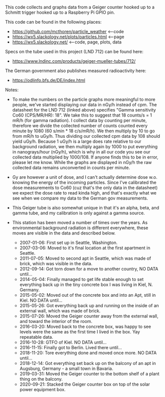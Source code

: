 This code collects and graphs data from a Geiger counter hooked up to a Schmitt
trigger hooked up to a Raspberry Pi GPIO pin.

This code can be found in the following places:
* https://github.com/mcthoren/particle_weather		<--code
* https://wx5.slackology.net/plots/particles.html	<--page
* https://wx5.slackology.net/				<--code, page, plots, data

Specs on the tube used in this project (LND 712) can be found here:
* https://www.lndinc.com/products/geiger-mueller-tubes/712/

The German government also publishes measured radioactivity here:
* https://odlinfo.bfs.de/DE/index.html

Notes:
* To make the numbers on the particle graphs more meaningful to more people,
we've started displaying our data in nGy/h instead of cpm. The datasheet for the
LND 712 (linked above) specifies "Gamma sensitivity Co60 (CPS/MR/HR): 18".  We
take this to suggest that 18 counts/s = 1 mR/h (for gamma radiation). I collect
data by counting per minute, therefore we divide the collected number of counts
counted every minute by 1080 (60 s/min * 18 c/s/mR/h). We then multiply by 10 to go
from mR/h to uGy/h. Thus dividing our collected cpm data by 108 should yield
uGy/h. Because 1 uGy/h is a large does rate relative to our background radiation,
we then multiply again by 1000 to put everything in nanograys/hour (nGy/h),
which is why in all our code you see our collected data multiplied by 1000/108.
If anyone finds this to be in error, please let me know. While the graphs are
displayed in nGy/h the raw collected data remains unconverted in counts per
minute.

* Gy are however a unit of dose, and I can't actually determine dose w.o.
knowing the energy of the incoming particles. Since I've calibrated the dose
measurements to Co60 (cuz that's the only data in the datasheet) we expect the
dose rate to read kinda high, and that's exactly what we see when we compare my
data to the German gov measurements.

* This Geiger tube is also somewhat unique in that it's an alpha, beta, and
gamma tube, and my calibration is only against a gamma source.

* This station has been moved a number of times over the years. As environmental
background radiation is different everywhere, these moves are visible in the
data and described below.
	* 2007-01-06: First set up in Seattle, Washington.
	* 2007-03-06: Moved to it's final location at the first apartment in Seattle.
	* 2011-07-05: Moved to second apt in Seattle, which was made of brick, which was visible in the data.
	* 2012-09-14: Got torn down for a move to another country, NO DATA until...
	* 2014-05-04: Finally managed to get life stable enough to set everything back up in the tiny concrete box I was living in Kiel, N. Germany.
	* 2015-05-02: Moved out of the concrete box and into an Apt, still in Kiel. NO DATA until...
	* 2015-05-26: Got everything back up and running on the inside of an external wall, which was made of brick.
	* 2015-07-26: Moved the Geiger counter away from the external wall, and toward the interior of the room.
	* 2016-03-20: Moved back to the concrete box, was happy to see levels were the same as the first time I lived in the box. Yay repeatable data.
	* 2016-10-28: GTFO of Kiel. NO DATA until...
	* 2016-11-15: Finally got to Berlin. Lived there until...
	* 2018-11-20: Tore everything done and moved once more. NO DATA until...
	* 2018-12-14: Got everything set back up on the balcony of an apt in Augsburg, Germany - a small town in Bavaria.
	* 2019-03-31: Moved the Geiger counter to the bottom shelf of a plant thing on the balcony.
	* 2020-09-21: Stacked the Geiger counter box on top of the solar power equipment box.
